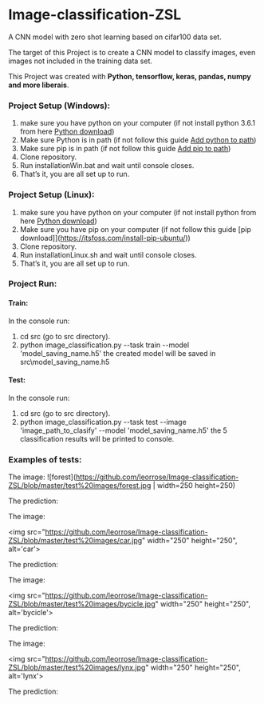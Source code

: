 # Image-classification-ZSL

A CNN model with zero shot learning based on cifar100 data set.

The target of this Project is to create a CNN model to classify images, even images not included in the training data set. 

This Project was created with <b> Python, tensorflow, keras, pandas, numpy and more liberais</b>. 

### Project Setup (Windows):

1. make sure you have python on your computer (if not install python 3.6.1 from here [Python download](https://www.python.org/downloads/windows/))
2. Make sure Python is in path (if not follow this guide [Add python to path](https://datatofish.com/add-python-to-windows-path/))
3. Make sure pip is in path (if not follow this guide [Add pip to path](https://appuals.com/fix-pip-is-not-recognized-as-an-internal-or-external-command/))
5. Clone repository.
6. Run installationWin.bat and wait until console closes.
7. That’s it, you are all set up to run.

### Project Setup (Linux):

1. make sure you have python on your computer (if not install python from here [Python download](https://docs.python-guide.org/starting/install3/linux/))
3. Make sure you have pip on your computer (if not follow this guide [pip download]](https://itsfoss.com/install-pip-ubuntu/))
5. Clone repository.
6. Run installationLinux.sh and wait until console closes.
7. That’s it, you are all set up to run.

### Project Run:

#### Train:
In the console run:
1. cd src (go to src directory).
2. python image_classification.py --task train --model 'model_saving_name.h5'
the created model will be saved in src\model_saving_name.h5

#### Test:
In the console run:
1. cd src (go to src directory).
2. python image_classification.py --task test --image 'image_path_to_clasify' --model 'model_saving_name.h5'
the 5 classification results will be printed to console.

### Examples of tests:
The image: ![forest](https://github.com/leorrose/Image-classification-ZSL/blob/master/test%20images/forest.jpg | width=250 height=250)

The prediction: 

The image: 

<img src="https://github.com/leorrose/Image-classification-ZSL/blob/master/test%20images/car.jpg" width="250" height="250", alt='car'>

The prediction: 

The image: 

<img src="https://github.com/leorrose/Image-classification-ZSL/blob/master/test%20images/bycicle.jpg" width="250" height="250", alt='bycicle'>

The prediction: 

The image: 

<img src="https://github.com/leorrose/Image-classification-ZSL/blob/master/test%20images/lynx.jpg" width="250" height="250", alt='lynx'>

The prediction: 

